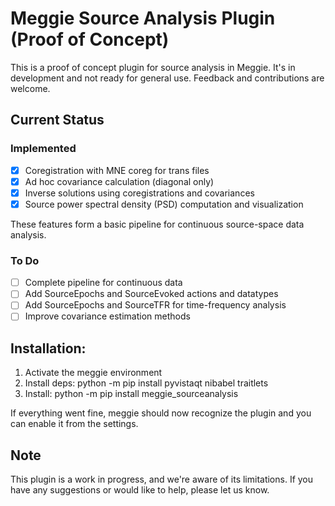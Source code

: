 # Meggie Source Analysis Plugin (Proof of Concept)

This is a proof of concept plugin for source analysis in Meggie. It's in development and not ready for general use. Feedback and contributions are welcome.

## Current Status

### Implemented
- [x] Coregistration with MNE coreg for trans files
- [x] Ad hoc covariance calculation (diagonal only)
- [x] Inverse solutions using coregistrations and covariances
- [x] Source power spectral density (PSD) computation and visualization

These features form a basic pipeline for continuous source-space data analysis.

### To Do
- [ ] Complete pipeline for continuous data
- [ ] Add SourceEpochs and SourceEvoked actions and datatypes
- [ ] Add SourceEpochs and SourceTFR for time-frequency analysis
- [ ] Improve covariance estimation methods

## Installation:

1. Activate the meggie environment
2. Install deps: python -m pip install pyvistaqt nibabel traitlets
3. Install: python -m pip install meggie\_sourceanalysis

If everything went fine, meggie should now recognize the plugin and you can enable it from the settings.

## Note

This plugin is a work in progress, and we're aware of its limitations. If you have any suggestions or would like to help, please let us know.
